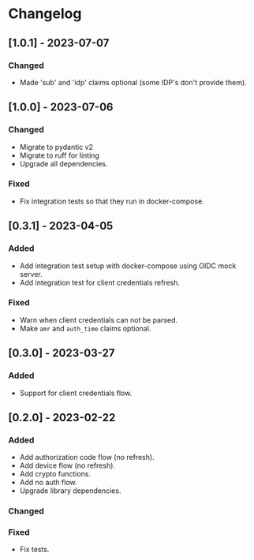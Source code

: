 # Changelog

## [1.0.1] - 2023-07-07

### Changed

-   Made 'sub' and 'idp' claims optional (some IDP's don't provide them).

## [1.0.0] - 2023-07-06

### Changed

-   Migrate to pydantic v2
-   Migrate to ruff for linting
-   Upgrade all dependencies.

### Fixed

-   Fix integration tests so that they run in docker-compose.

## [0.3.1] - 2023-04-05

### Added

-   Add integration test setup with docker-compose using OIDC mock server.
-   Add integration test for client credentials refresh.

### Fixed

-   Warn when client credentials can not be parsed.
-   Make `amr` and `auth_time` claims optional.

## [0.3.0] - 2023-03-27

### Added

-   Support for client credentials flow.

## [0.2.0] - 2023-02-22

### Added

-   Add authorization code flow (no refresh).
-   Add device flow (no refresh).
-   Add crypto functions.
-   Add no auth flow.
-   Upgrade library dependencies.

### Changed

### Fixed

-   Fix tests.
